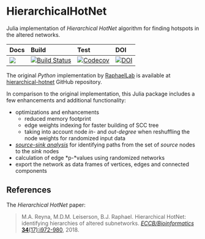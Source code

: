 # HierarchicalHotNet

Julia implementation of *Hierarchical HotNet* algorithm for finding hotspots in
the altered networks.

| Docs | Build | Test | DOI |
|:-----|:------|:-----|:----|
| [![](https://img.shields.io/badge/docs-latest-blue.svg)](https://alyst.github.io/HierarchicalHotNet.jl/dev) | [![Build Status](https://github.com/alyst/HierarchicalHotNet.jl/workflows/CI/badge.svg)](https://github.com/alyst/HierarchicalHotNet.jl/actions?query=workflow%3ACI+branch%3Amaster) | [![Codecov](https://codecov.io/gh/alyst/HierarchicalHotNet.jl/branch/master/graph/badge.svg)](https://codecov.io/gh/alyst/HierarchicalHotNet.jl) | [![DOI](https://zenodo.org/badge/244656363.svg)](https://zenodo.org/badge/latestdoi/244656363) |

The original *Python* implementation by [RaphaelLab](http://compbio.cs.brown.edu/) is available at [hierarchical-hotnet](https://github.com/raphael-group/hierarchical-hotnet) GitHub repository.

In comparison to the original implementation, this Julia package includes a
few enhancements and additional functionality:
* optimizations and enhancements
  * reduced memory footprint
  * edge weights indexing for faster building of SCC tree
  * taking into account node *in-* and *out-degree* when reshuffling the node weights
    for randomized input data
* [*source-sink analysis*](https://alyst.github.io/HierarchicalHotNet.jl/dev/sourcesink.html) for identifying paths from the set of *source* nodes to
  the *sink* nodes
* calculation of edge *p-*values using randomized networks
* export the network as data frames of vertices, edges and connected components

## References
The *Hierarchical HotNet* paper:

> M.A. Reyna, M.D.M. Leiserson, B.J. Raphael. Hierarchical HotNet: identifying hierarchies of altered subnetworks. [_ECCB/Bioinformatics_ **34**(17):i972-980](https://academic.oup.com/bioinformatics/article/34/17/i972/5093236), 2018.
